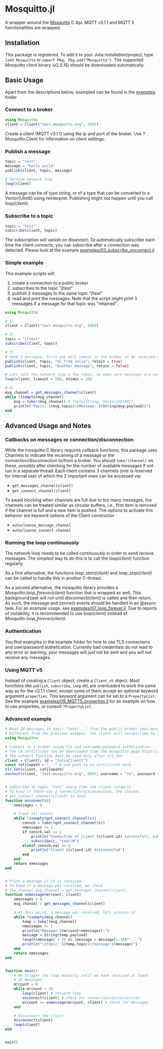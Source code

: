 # Mosquitto.jl

A wrapper around the [Mosquitto](https://mosquitto.org/) C Api. MQTT v3.1.1 and MQTT 5 functionalities are wrapped.

## Installation
This package is registered. To add it to your Julia installation/project, type
`]add Mosquitto` or `import Pkg; Pkg.add("Mosquitto")`.
The supported Mosquitto client binary (v2.0.15) should be downloaded automatically.

## Basic Usage

Apart from the descriptions below, exampled can be found in the [examples](examples/) folder

### Connect to a broker

```julia
using Mosquitto
client = Client("test.mosquitto.org", 1883)
```

Create a client (MQTT v3.1.1) using the ip and port of the broker. 
Use ?Mosquitto.Client for information on client settings.

### Publish a message
```julia
topic = "test"
message = "hello world"
publish(client, topic, message)

# Perform network loop
loop(client)
```

A message can be of type string, or of a type that can be converted to a Vector{UInt8} using reinterpret. Publishing might not happen until you call *loop(client)*.

### Subscribe to a topic
```julia
topic = "test"
subscribe(client, topic)
```
The subscription will vanish on disonnect. To automatically subscribe each time the client connects, you can subscribe after a connection was detected. Please look at the example [examples/03_subscribe_onconnect.jl](examples/03_subscribe_onconnect.jl) 

### Simple example

This example scripts will
1) create a connection to a public broker
2) subscribes to the topic "jltest"
3) publish 2 messages to the same topic "jltest"
4) read and print the messages.
Note that the script might print 3 messages if a message for that topic was "retained".

```julia
using Mosquitto

# 1)
client = Client("test.mosquitto.org", 1883)

# 2)
topic = "jltest"
subscribe(client, topic)

# 3)
# Send 2 messages, first one will remain in the broker an be received on new connect
publish(client, topic, "Hi from Julia"; retain = true)
publish(client, topic, "Another message"; retain = false)

# Lets call the network loop a few times, to make sure messages are sent/received
loop(client; timeout = 500, ntimes = 10)

# 4)
msg_channel = get_messages_channel(client)
while !isempty(msg_channel)
    msg = take!(msg_channel) # Tuple{String, Vector{UInt8})
    println("Topic: $(msg.topic)\tMessage: $(String(msg.payload))")
end
```

## Advanced Usage and Notes

### Callbacks on messages or connection/disconnection
While the mosquitto C library requires callback functions, this package uses Channels to indicate the receiving of a message or the connection/disconnection to/from a broker. You should `take!(channel)` on these, possibly after checking for the number of available messages if not run in a separate thread. Each client contains 3 channels (one is reserved for internal use) of which the 2 important ones can be accessed via:
* `get_messages_channel(client)`
* `get_connect_channel(client)`

To awaid blocking when channels are full due to too many messages, the channels can be treated similar as circular buffers, i.e., first item is removed if the channel is full and a new item is pushed. The options to activate this behavior are keyword options of the Client constructor
* `autocleanse_message_channel`
* `autocleanse_connect_channel`

### Running the loop continuously
The network loop needs to be called continuously in order to send receive messages. The simplest way to do this
is to call the *loop(client)* function regularly. 

As a first alternative, the functions *loop_start(client)* and *loop_stop(client)* can be called to handle this in another C-thread.

As a second alternative, the mosquitto library provides a *Mosquitto.loop_forever(client)* function that is wrapped as well. This background task will run until *disconnect(client)* is called and then return. As such, the message and connect events should be handled in an @async task. For an example usage, see [examples/07_loop_forever.jl](examples/07_loop_forever.jl). Due to reports of instability, it is recommended to use *loop(client)* instead of *Mosquitto.loop_forever(client)*.

### Authentication
You find examples in the example folder for how to use TLS connections and user/password authetication. Currently bad credentials do not lead to any error or warning, your messages will just not be sent and you will not receive any messages.

### Using MQTT v5
Instead of creating a `Client` object, create a `Client_v5` object. Most functions like `publish`, `subscribe`, `loop` etc are overloaded to work the same way as for the v3.1.1 client, except some of them accept an optional keyword argument `properties`.
This keyword argument can be set to a `PropertyList`. See the example [examples/09_MQTT5_properties.jl](examples/09_MQTT5_properties.jl) for an example on how to use properties, or consult `?PropertyList`.

### Advanced example

```julia
# Read 20 messages in topic "test/..." from the public broker test.mosquitto.org
# Different from the previous example, the client will resubscribe to its topic every time it connects to the broker
using Mosquitto

# Connect to a broker using tls and username/password authetication.
# The CA certificate can be downloaded from the mosquitto page https://test.mosquitto.org/ssl/mosquitto.org.crt
# The connect function must be used only after tls_set.
client = Client(; id = "JuliaClient1")
const cafilepath = "..." # add path to ca certificate here
tls_set(client, cafilepath)
connect(client, "test.mosquitto.org", 8885; username = "rw", password = "readwrite")


# Subscribe to topic "test" every time the client connects
# To know if there was a connection/disconnection, the channel
# get_connect_channel(client) is used.
function onconnect(c)
    nmessages = 0

    # Treat all events
    while !isempty(get_connect_channel(c))
        conncb = take!(get_connect_channel(c))
        nmessages += 1
        if conncb.val == 1
            println("Connection of client $(client.id) successfull, subscribing to test/#")
            subscribe(c, "test/#")
        elseif conncb.val == 0
            println("Client $(client.id) disconnected")
        end
    end
    return nmessages
end


# Print a message if it is received.
# To know if a message was received, we check
# the channel msg_channel = get_messages_channel(client).
function onmessage(mrcount, client)
    nmessages = 0
    msg_channel = get_messages_channel(client)

    # At this point, a message was received, lets process it
    while !isempty(msg_channel)
        temp = take!(msg_channel)
        nmessages += 1
        println("Message $(mrcount+nmessages):")
        message = String(temp.payload)
        length(message) > 20 && (message = message[1:18]*"...")
        println("\ttopic: $(temp.topic)\tmessage:$(message)")
    end
    return nmessages
end


function main()
    # We trigger the loop manually until we have received at least
    # 20 messages
    mrcount = 0
    while mrcount < 20
        loop(client) # network loop
        onconnect(client) # check for connection/disconnection
        mrcount += onmessage(mrcount, client) # check for messages
    end

    # Disconnect the client
    disconnect(client)
    loop(client)
end


main()
```
